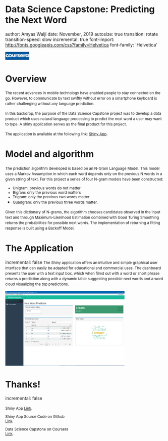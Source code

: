Data Science Capstone: Predicting the Next Word
========================================================
author: Amyas Walji
date:  November, 2019
autosize: true
transition: rotate
transition-speed: slow
incremental: true
font-import: http://fonts.googleapis.com/css?family=Helvetica
font-family: 'Helvetica'

<div>
<img src="coursera.png" style="width:15%"
</div>

Overview
========================================================

<small>The recent advances in mobile technology have enabled people to stay connected on the go. However, to communicate by text swiftly without error on a smartphone keyboard is rather challenging without any language prediction.</small> 

<small>In this backdrop, the purpose of the Data Science Capstone project was to develop a data product which uses natural language processing to predict the next word a user may want to type. A shiny application serves as the final product for this project.</small>

<small>The application is available at the following link:
<a href="http://45.55.48.122/" target="_blank">Shiny App</a>.</small>

Model and algorithm
========================================================

<small>The prediction algorithm developed is based on an N-Gram Language Model. This model uses a Markov Assumption in which each word depends only on the previous N words in a given string of text. For this project a series of four N-gram models have been constructed:</small><small>
* Unigram: previous words do not matter
* Bigram: only the previous word matters
* Trigram: only the previous two words matter
* Quadgram: only the previous three words matter.</small>

<small>Given this dictionary of N-grams, the algorithm chooses candidates observed in the input text and through Maximum-Likelihood Estimation combined with Good Turing Smoothing returns the probabilities for possible next words. The implementation of returning a fitting response is built using a Backoff Model.</small>   

The Application
========================================================
incremental: false
<small>
The Shiny application offers an intuitive and simple graphical user interface that can easily be adapted for educational and commercial uses. The dashboard presents the user with a text input box, which when filled out with a word or short phrase returns a prediction along with a dynamic table suggesting possible next words and a word cloud visualizing the top predictions.</small> </small>
<div>
<img src="CapstoneApp.png" style="width:75%"
</div>




Thanks!
========================================================
incremental: false

<small>
Shiny App    
<a href="http://45.55.48.122/" target="_blank">Link</a>.

Shiny App Source Code on Github    
<a href="https://github.com/wowkazmir/Data-Science-Capstone" target="_blank">Link</a>.

Data Science Capstone on Coursera    
<a href="https://www.coursera.org/learn/data-science-project" target="_blank">Link</a>.
